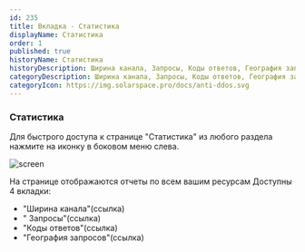 ```yaml
---
id: 235
title: Вкладка - Статистика
displayName: Статистика
order: 1
published: true
historyName: Статистика
historyDescription: Ширина канала, Запросы, Коды ответов, География запросов
categoryDescription: Ширина канала, Запросы, Коды ответов, География запросов
categoryIcon: https://img.solarspace.pro/docs/anti-ddos.svg
---
```


### **Статистика**

Для быстрого доступа к странице "Статистика" из любого раздела нажмите на иконку в боковом меню слева.

![screen]()

На странице отображаются отчеты по всем вашим ресурсам
Доступны 4 вкладки:
- "Ширина канала"(ссылка)
- " Запросы"(ссылка)
- "Коды ответов"(ссылка)
- "География запросов"(ссылка)